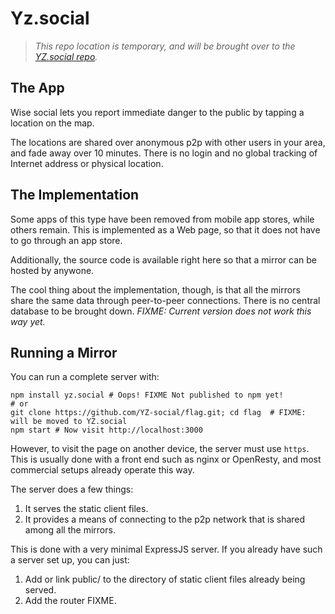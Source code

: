 # Yz.social

> _This repo location is temporary, and will be brought over to the [YZ.social repo](https://github.com/YZ-social/YZ.social)._

## The App

Wise social lets you report immediate danger to the public by tapping a location on the map.

The locations are shared over anonymous p2p with other users in your area, and fade away over 10 minutes.
There is no login and no global tracking of Internet address or physical location.

## The Implementation

Some apps of this type have been removed from mobile app stores, while others remain. This is implemented as a Web page, so that it does not have to go through an app store.

Additionally, the source code is available right here so that a mirror can be hosted by anywone. 

The cool thing about the implementation, though, is that all the mirrors share the same data through peer-to-peer connections. There is no central database to be brought down. _FIXME: Current version does not work this way yet._

## Running a Mirror

You can run a complete server with:

```
npm install yz.social # Oops! FIXME Not published to npm yet!
# or
git clone https://github.com/YZ-social/flag.git; cd flag  # FIXME: will be moved to YZ.social
npm start # Now visit http://localhost:3000
```

However, to visit the page on another device, the server must use `https`. This is usually done with a front end such as nginx or OpenResty, and most commercial setups already operate this way.

The server does a few things:
1. It serves the static client files.
2. It provides a means of connecting to the p2p network that is shared among all the mirrors.

This is done with a very minimal ExpressJS server. If you already have such a server set up, you can just:
1. Add or link public/ to the directory of static client files already being served.
2. Add the router FIXME.
